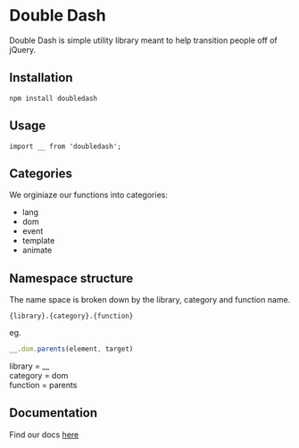 # Double Dash

Double Dash is simple utility library meant to help transition people off of jQuery.

## Installation

`npm install doubledash`

## Usage

`import __ from 'doubledash';`

## Categories

We orginiaze our functions into categories:

*   lang
*   dom
*   event
*   template
*   animate

## Namespace structure

The name space is broken down by the library, category and function name.

```
{library}.{category}.{function}
```

eg.

```js
__.dom.parents(element, target)
```

library  = \__\
category = dom\
function = parents

## Documentation

Find our docs [here](docs/)
